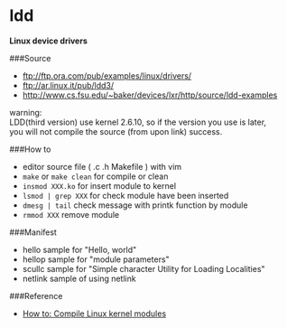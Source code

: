 ldd
===

**Linux device drivers**

###Source
+ ftp://ftp.ora.com/pub/examples/linux/drivers/ 
+ ftp://ar.linux.it/pub/ldd3/
+ http://www.cs.fsu.edu/~baker/devices/lxr/http/source/ldd-examples 

warning:  
	LDD(third version) use kernel 2.6.10, so if the version you use is later,  
you will not compile the source (from upon link) success.  

###How to
* editor source file ( .c .h Makefile ) with vim
* `make` or `make clean`  for compile or clean
* `insmod XXX.ko`  for insert module to kernel
* `lsmod | grep XXX` for check module have been inserted
* `dmesg | tail` check message with printk function by module
* `rmmod XXX` remove module

###Manifest
+ hello		sample for "Hello, world"
+ hellop	sample for "module parameters"
+ scullc	sample for "Simple character Utility for Loading Localities"
+ netlink   sample of using netlink

###Reference
+ [How to: Compile Linux kernel modules](http://www.cyberciti.biz/tips/compiling-linux-kernel-module.html)
